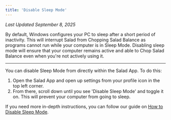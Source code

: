 ```yaml
---
title: 'Disable Sleep Mode'
---
```


_Last Updated September 8, 2025_

By default, Windows configures your PC to sleep after a short period of inactivity. This will interrupt Salad from
Chopping Salad Balance as programs cannot run while your computer is in Sleep Mode. Disabling sleep mode will ensure
that your computer remains active and able to Chop Salad Balance even when you're not actively using it.

---

You can disable Sleep Mode from directly within the Salad App. To do this:

1. Open the Salad App and open up settings from your profile icon in the top left corner.
2. From there, scroll down until you see 'Disable Sleep Mode' and toggle it on. This will prevent your computer from
   going to sleep.

If you need more in-depth instructions, you can follow our guide on
[How to Disable Sleep Mode](/docs/Guides/Using-the-Salad-App/244-how-to-disable-sleep-mode).
